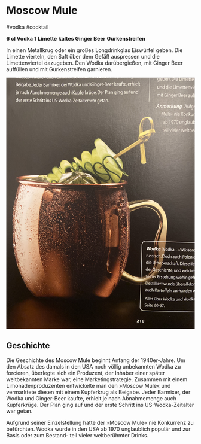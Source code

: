 # Moscow Mule

\#vodka #cocktail

**6 cl Vodka**
**1 Limette**
**kaltes Ginger Beer**
**Gurkenstreifen**

In einen Metallkrug oder ein großes Longdrinkglas Eiswürfel geben. Die Limette vierteln, den Saft über dem Gefäß auspressen und die Limettenviertel dazugeben. Den Wodka darübergießen, mit Ginger Beer auffüllen und mit Gurkenstreifen garnieren. 

![image 2.jpg](../../Attachments/image%202.jpg)

## Geschichte

Die Geschichte des Moscow Mule beginnt Anfang der 1940er-Jahre. Um den Absatz des damals in den USA noch völlig unbekannten Wodka zu forcieren, überlegte sich ein Produzent, der Inhaber einer später weltbekannten Marke war, eine Marketingstrategie. Zusammen mit einem Limonadenproduzenten entwickelte man den
»Moscow Mule« und vermarktete diesen mit einem Kupferkrug als Beigabe. Jeder Barmixer, der Wodka und Ginger-Beer kaufte, erhielt
je nach Abnahmemenge auch Kupferkrüge. Der Plan ging auf und der erste Schritt ins US-Wodka-Zeitalter war getan.

Aufgrund seiner Einzelstellung hatte der »Moscow
Mule« nie Konkurrenz zu befürchten. Wodka wurde in den USA
ab 1970 unglaublich populär und zur Basis oder zum Bestand-
teil vieler weltberühmter Drinks. 
